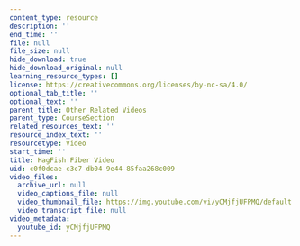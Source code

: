```yaml
---
content_type: resource
description: ''
end_time: ''
file: null
file_size: null
hide_download: true
hide_download_original: null
learning_resource_types: []
license: https://creativecommons.org/licenses/by-nc-sa/4.0/
optional_tab_title: ''
optional_text: ''
parent_title: Other Related Videos
parent_type: CourseSection
related_resources_text: ''
resource_index_text: ''
resourcetype: Video
start_time: ''
title: HagFish Fiber Video
uid: c0f0dcae-c3c7-db04-9e44-85faa268c009
video_files:
  archive_url: null
  video_captions_file: null
  video_thumbnail_file: https://img.youtube.com/vi/yCMjfjUFPMQ/default.jpg
  video_transcript_file: null
video_metadata:
  youtube_id: yCMjfjUFPMQ
---
```

